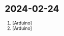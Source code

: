 # 2024-02-24

1. [](https://github.comundefined "Motor controller for installation at Princes Road Health Centre") [Arduino]
2. [](https://github.comundefined "") [Arduino]
